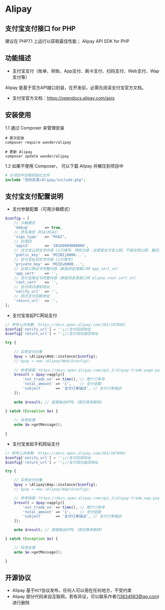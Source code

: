 # Alipay
支付宝支付接口 for PHP
----

建议在 PHP7.1 上运行以获取最佳性能；
Alipay API SDK for PHP

功能描述
----

* 支付宝支付（账单、转账、App支付、刷卡支付、扫码支付、Web支付、Wap支付等）

Alipay 是基于官方API接口封装，在开发前，必需先阅读支付宝官方文档。

* 支付宝官方文档：https://opendocs.alipay.com/apis

安装使用
----
1.1 通过 Composer 来管理安装

```shell
# 首次安装 
composer require wander/alipay

# 更新 Alipay
composer update wander/alipay
```

1.2 如果不使用 Composer， 可以下载 Alipay 并解压到项目中

```php
# 在项目中加载初始化文件
include "您的目录/Alipay/include.php";
```


支付宝支付配置说明
----

* 支付参数配置（可用沙箱模式）

```php
$config = [
    // 沙箱模式
    'debug'       => true,
    // 签名类型（RSA|RSA2）
    'sign_type'   => "RSA2",
    // 应用ID
    'appid'       => '20160909000000',
    // 支付宝公钥文字内容 (1行填写，特别注意：这里是支付宝公钥，不是应用公钥，最好从开发者中心的网页上去复制)
    'public_key'  => 'MIIBIj0000...',
    // 支付宝私钥文字内容 (1行填写)
    'private_key' => 'MIIEv0000...',
    // 应用公钥证书完整内容（新版资金类接口转 app_cert_sn）
    'app_cert'    => '',
    // 支付宝根证书完整内容（新版资金类接口转 alipay_root_cert_sn）
    'root_cert'   => '',
    // 支付成功通知地址
    'notify_url'  => '',
    // 网页支付回跳地址
    'return_url'  => '',
];
```

* 支付宝发起PC网站支付

```php
// 参考公共参数  https://docs.open.alipay.com/203/107090/
$config['notify_url'] = '';//支付回调地址
$config['return_url'] = '';//支付成功返回地址

try {
    
    // 实例支付对象
    $pay = \Alipay\Web::instance($config);
    // $pay = new \Alipay\Web($config);
    
    // 参考链接：https://docs.open.alipay.com/api_1/alipay.trade.page.pay
    $result = $pay->apply([
        'out_trade_no' => time(), // 商户订单号
        'total_amount' => '1',    // 支付金额
        'subject'      => '支付订单描述', // 支付订单描述
    ]);
    
    echo $result; // 直接输出HTML（提交表单跳转)
    
} catch (Exception $e) {

    // 异常处理
    echo $e->getMessage();
    
}
```

* 支付宝发起手机网站支付

```php
// 参考公共参数  https://docs.open.alipay.com/203/107090/
$config['notify_url'] = '';//支付回调地址
$config['return_url'] = '';//支付成功返回地址

try {

    // 实例支付对象
    $pay = \Alipay\Wap::instance($config);
    // $pay = new \Alipay\Wap($config);

    // 参考链接：https://docs.open.alipay.com/api_1/alipay.trade.wap.pay
    $result = $pay->apply([
        'out_trade_no' => time(), // 商户订单号
        'total_amount' => '1',    // 支付金额
        'subject'      => '支付订单描述', // 支付订单描述
    ]);

    echo $result; // 直接输出HTML（提交表单跳转)

} catch (Exception $e) {

    // 异常处理
    echo $e->getMessage();

}
```



开源协议
----

* Alipay 基于`MIT`协议发布，任何人可以用在任何地方，不受约束
* Alipay 部分代码来自互联网，若有异议，可以联系作者(13834563@qq.com)进行删除

